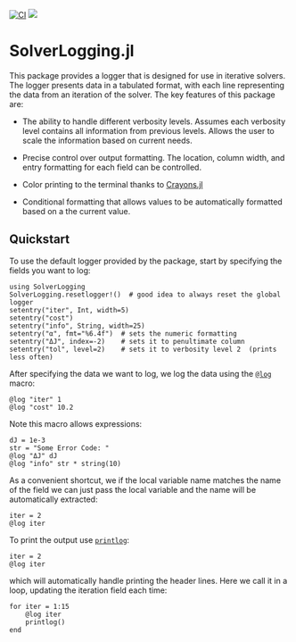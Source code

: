 [![CI](https://github.com/bjack205/SolverLogging.jl/actions/workflows/CI.yml/badge.svg)](https://github.com/bjack205/SolverLogging.jl/actions/workflows/CI.yml)
[![](https://img.shields.io/badge/docs-dev-blue.svg)](https://bjack205.github.io/SolverLogging.jl/)

# SolverLogging.jl
This package provides a logger that is designed for use in iterative solvers.
The logger presents data in a tabulated format, with each line representing 
the data from an iteration of the solver. The key features of this package are:

* The ability to handle different verbosity levels. Assumes each verbosity level 
  contains all information from previous levels. Allows the user to scale the 
  information based on current needs.

* Precise control over output formatting. The location, column width, and entry
  formatting for each field can be controlled.

* Color printing to the terminal thanks to [Crayons.jl](https://github.com/KristofferC/Crayons.jl)

* Conditional formatting that allows values to be automatically formatted 
  based on a the current value.

## Quickstart
To use the default logger provided by the package, start by specifying the fields
you want to log:

```@example quickstart; continued=true
using SolverLogging
SolverLogging.resetlogger!()  # good idea to always reset the global logger
setentry("iter", Int, width=5)
setentry("cost")
setentry("info", String, width=25) 
setentry("α", fmt="%6.4f")  # sets the numeric formatting
setentry("ΔJ", index=-2)    # sets it to penultimate column
setentry("tol", level=2)    # sets it to verbosity level 2  (prints less often)
```
After specifying the data we want to log, we log the data using the [`@log`](@ref)
macro:
```@example quickstart; continued=true
@log "iter" 1
@log "cost" 10.2
```
Note this macro allows expressions:
```@example quickstart; continued=true
dJ = 1e-3
str = "Some Error Code: "
@log "ΔJ" dJ
@log "info" str * string(10)
```
As a convenient shortcut, we if the local variable name matches the name of the field
we can just pass the local variable and the name will be automatically extracted:
```@example quickstart; continued=true
iter = 2
@log iter 
```
To print the output use [`printlog`](@ref):
```@example quickstart; continued=true
iter = 2
@log iter 
```
which will automatically handle printing the header lines. Here we call it in a loop,
updating the iteration field each time:
```@example quickstart; continued=false
for iter = 1:15
    @log iter
    printlog()
end
```
